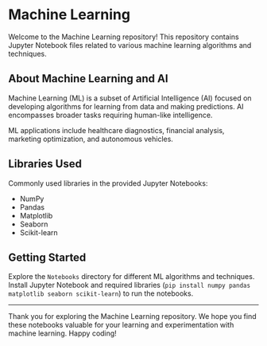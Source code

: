 # Machine Learning

Welcome to the Machine Learning repository! This repository contains Jupyter Notebook files related to various machine learning algorithms and techniques.

## About Machine Learning and AI

Machine Learning (ML) is a subset of Artificial Intelligence (AI) focused on developing algorithms for learning from data and making predictions. AI encompasses broader tasks requiring human-like intelligence.

ML applications include healthcare diagnostics, financial analysis, marketing optimization, and autonomous vehicles.

## Libraries Used

Commonly used libraries in the provided Jupyter Notebooks:
- NumPy
- Pandas
- Matplotlib
- Seaborn
- Scikit-learn

## Getting Started

Explore the `Notebooks` directory for different ML algorithms and techniques. Install Jupyter Notebook and required libraries (`pip install numpy pandas matplotlib seaborn scikit-learn`) to run the notebooks.

---

Thank you for exploring the Machine Learning repository. We hope you find these notebooks valuable for your learning and experimentation with machine learning. Happy coding!
